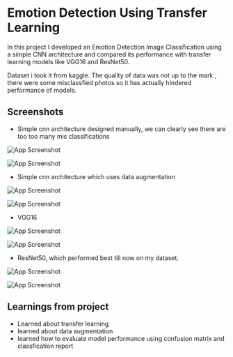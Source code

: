 
# Emotion Detection Using Transfer Learning 

In this project I developed an Emotion Detection Image Classification using a simple CNN architecture and compared its performance with transfer learning models like VGG16 and ResNet50.

Dataset i took it from kaggle. The quality of data was not up to the mark , there were some misclassfied photos so it has actually hindered performance of models.



## Screenshots

- Simple cnn architecture designed manually, we can clearly see there are too too many mis classifications 

![App Screenshot](https://github.com/SidCodes0001/Emotion-Detection-using-Transfer-Learning-/blob/main/Photos/simple%20cnn.png?raw=true)

![App Screenshot](https://github.com/SidCodes0001/Emotion-Detection-using-Transfer-Learning-/blob/main/Photos/simple%20cnn%20report.PNG?raw=true)


- Simple cnn architecture which uses data augmentation 

![App Screenshot](https://github.com/SidCodes0001/Emotion-Detection-using-Transfer-Learning-/blob/main/Photos/data%20augmentation.png?raw=true)

![App Screenshot](https://github.com/SidCodes0001/Emotion-Detection-using-Transfer-Learning-/blob/main/Photos/data%20augmentation%20report.PNG?raw=true)


- VGG16 

![App Screenshot](https://github.com/SidCodes0001/Emotion-Detection-using-Transfer-Learning-/blob/main/Photos/vgg16.png?raw=true)

![App Screenshot](https://github.com/SidCodes0001/Emotion-Detection-using-Transfer-Learning-/blob/main/Photos/vgg%2016%20report.PNG?raw=true)


- ResNet50, which performed best till now on my dataset.



![App Screenshot](https://github.com/SidCodes0001/Emotion-Detection-using-Transfer-Learning-/blob/main/Photos/resnet50.png?raw=true)

![App Screenshot](https://github.com/SidCodes0001/Emotion-Detection-using-Transfer-Learning-/blob/main/Photos/resnet50%20report.PNG?raw=true)






## Learnings from project

- Learned about transfer learning 
- learned about data augmentation 
- learned how to evaluate model performance using confusion matrix and classfication report 

